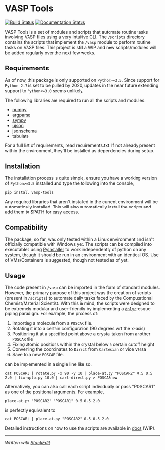 ﻿# VASP Tools
[![Build Status](https://travis-ci.com/RexGalilae/vasp-tools.svg?branch=master)](https://travis-ci.com/RexGalilae/vasp-tools) [![Documentation Status](https://readthedocs.org/projects/vasp-tools/badge/?version=latest)](https://vasp-tools.readthedocs.io/en/latest/?badge=latest)

VASP Tools is a set of modules and scripts that automate routine tasks involving VASP files using  a very intuitive CLI. The `/scripts` directory contains the scripts that implement the `/vasp` module to perform routine tasks on VASP files. This project is still a WIP and new scripts/modules will be added regularly over the next few weeks.

## Requirements
As of now, this package is only supported on `Python>=3.5`. Since support for `Python 2.7` is set to be pulled by 2020, updates in the near future extending support to `Python<=3.0` seems unlikely.

The following libraries are required to run all the scripts and modules.
 - [numpy](https://pypi.org/project/numpy/)
 - [argparse](https://pypi.org/project/argparse/)
 - [sympy](https://pypi.org/project/sympy/)
 - [ujson](https://pypi.org/project/ujson/)
 - [jsonschema](https://pypi.org/project/jsonschema/)
 - [tabulate](https://pypi.org/project/tabulate/)

For a full list of requirements, read requirements.txt. If not already present within the environment, they'll be installed as dependencies during setup.

## Installation
The installation process is quite simple, ensure you have a working version of `Python>=3.5` installed and type the following into the console,

    pip install vasp-tools

Any required libraries that aren't installed in the current environment will be automatically installed.
This will also automatically install the scripts and add them to $PATH for easy access.

## Compatibility
The package, so far, was only tested within a Linux environment and isn't officially compatible with Windows yet. The scripts can be compiled into executables using [PyInstaller](https://pypi.org/project/PyInstaller/) to work independently of python on any system, though it should be run in an environment with an identical OS. Use of VMs/Containers is suggested, though not tested as of yet.

## Usage
The code present in `/vasp` can be imported in the form of standard modules. However, the primary purpose of this project was the creation of scripts (present in `/scripts`) to automate daily tasks faced by the Computational Chemist/Material Scientist. With this in mind, the scripts were designed to be extremely modular and user-friendly by implementing a [`dplyr`](https://style.tidyverse.org/pipes.html)-esque piping paradigm. For example, the process of:

 1. Importing a molecule from a `POSCAR` file.
 2. Rotating it into a certain configuration (90 degrees wrt the x-axis)
 3. Positioning it at a specified point above a crystal taken from another `POSCAR` file
 4. Fixing atomic positions within the crystal below a certain cutoff height
 5. Converting the coordinates to `Direct` from `Cartesian` or vice versa
 6. Save to a new `POSCAR` file.

can be implemented in a single line like so.

```
cat POSCAR1 | rotate.py -x 90 -y 10 | place-at.py "POSCAR2" 0.5 0.5 2.0 | fix-upto.py 10.0 | cart-direct.py > POSCARnew
```
Alternatively, you can also call each script individually or pass "POSCAR1" as one of the positional arguments. For example,

`place-at.py "POSCAR2" "POSCAR1" 0.5 0.5 2.0`

is perfectly equivalent to

`cat POSCAR1 | place-at.py "POSCAR2" 0.5 0.5 2.0`

Detailed instructions on how to use the scripts are available in [docs](https://vasp-tools.readthedocs.io/en/latest/) (WIP).

----------------------------------------------------------
*Written with [StackEdit](https://stackedit.io/)*
